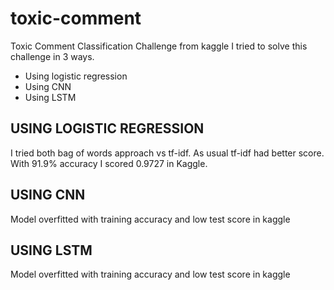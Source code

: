 # toxic-comment
Toxic Comment Classification Challenge from kaggle
I tried to solve this challenge in 3 ways.
* Using logistic regression
* Using CNN
* Using LSTM

## USING LOGISTIC REGRESSION
I tried both bag of words approach vs tf-idf. As usual tf-idf had better score. With 91.9% accuracy I scored 0.9727 in Kaggle.

## USING CNN
Model overfitted with training accuracy and low test score in kaggle

## USING LSTM
Model overfitted with training accuracy and low test score in kaggle
